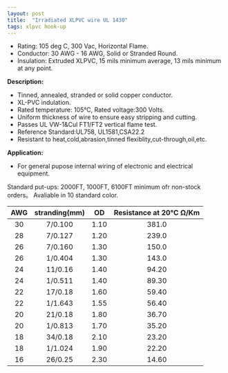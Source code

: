 ```yaml
---
layout: post
title:  "Irradiated XLPVC wire UL 1430"
tags: xlpvc hook-up
---
```


* Rating: 105 deg C, 300 Vac, Horizontal Flame.
* Conductor: 30 AWG - 16 AWG, Solid or Stranded Round.
* Insulation: Extruded XLPVC, 15 mils minimum average, 13 mils minimum at any point.

__Description:__

* Tinned, annealed, stranded or solid copper conductor.
* XL-PVC indulation.
* Rated temperature: 105℃, Rated voltage:300 Volts.
* Uniform thickness of wire to ensure easy stripping and cutting.
* Passes UL VW-1&Cul FT1/FT2 vertical flame test.
* Reference Standard:UL758, UL1581,CSA22.2 
* Resistant to heat,cold,abrasion,tinned flexiblity,cut-through,oil,etc.

__Application:__

* For general pupose internal wiring of electronic and electrical equipment.

Standard put-ups: 2000FT, 1000FT, 6100FT minimum ofr non-stock orders。
Avaliable in 10 standard color. 


AWG | stranding(mm) | OD | Resistance at 20℃ Ω/Km
:-: | :-: | :-:  | :-: 
30 | 7/0.100 | 1.10 | 381.0
28 | 7/0.127 | 1.20 | 239.0
26 | 7/0.160 | 1.30 | 150.0
26 | 1/0.404 | 1.30 | 143.0
24 | 11/0.16 | 1.40 | 94.20
24 | 1/0.511 | 1.40 | 89.30
22 | 17/0.18 | 1.60 | 59.40
22 | 1/1.643 | 1.55 | 56.40
20 | 21/0.18 | 1.80 | 36.70
20 | 1/0.813 | 1.70 | 35.20
18 | 34/0.18 | 2.10 | 23.20
18 | 1/1.024 | 1.90 | 22.20
16 | 26/0.25 | 2.30 | 14.60